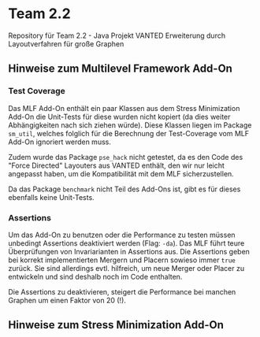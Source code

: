 # Team 2.2

Repository für Team 2.2  - Java Projekt VANTED Erweiterung durch Layoutverfahren für große Graphen

## Hinweise zum Multilevel Framework Add-On

### Test Coverage

Das MLF Add-On enthält ein paar Klassen aus dem Stress Minimization Add-On
die Unit-Tests für diese wurden nicht kopiert (da dies weiter Abhängigkeiten 
nach sich ziehen würde). Diese Klassen liegen im Package `sm_util`, welches
folglich für die Berechnung der Test-Coverage vom MLF Add-On ignoriert werden 
muss.

Zudem wurde das Package `pse_hack` nicht getestet, da es den Code des 
"Force Directed" Layouters aus VANTED enthält, den wir nur leicht angepasst 
haben, um die Kompatibilität mit dem MLF sicherzustellen.

Da das Package `benchmark` nicht Teil des Add-Ons ist, gibt es für dieses
ebenfalls keine Unit-Tests.

### Assertions

Um das Add-On zu benutzen oder die Performance zu testen müssen unbedingt 
Assertions deaktiviert werden (Flag: `-da`). Das MLF führt teure Überprüfungen
von Invariarianten in Assertions aus. Die Assertions geben bei korrekt 
implementierten Mergern und Placern sowieso immer `true` zurück. Sie sind 
allerdings evtl. hilfreich, um neue Merger oder Placer zu entwickeln und sind
deshalb noch im Code enthalten.

Die Assertions zu deaktivieren, steigert
die Performance bei manchen Graphen um einen Faktor von 20 (!).

## Hinweise zum Stress Minimization Add-On
